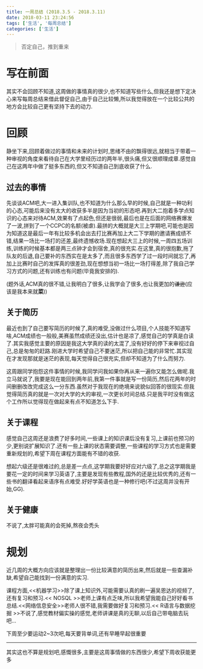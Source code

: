 ```yaml
---
title: 一周总结 (2018.3.5 - 2018.3.11)
date: 2018-03-11 23:24:56
tags: ['生活', '每周总结']
categories: ['生活']
---
```


> 否定自己，推到重来

# 写在前面

其实不会回顾不知道,这周做的事情真的很少,也不知道写些什么,但我还是想下定决心来写每周总结来借此督促自己,由于自己比较懒,所以我觉得放在一个比较公共的地方会比较自己更有坚持下去的动力.

# 回顾

静坐下来,回顾着做过的事情和未来的计划时,思绪不由的飘得很远,就相当于带着一种审视的角度来看待自己在大学里经历过的两年半,很头痛,但又很顺理成章.感觉自己在这两年中做了挺多东西的,但又不知道自己到底收获了什么.

## 过去的事情

先谈谈ACM吧,大一进入集训队,也不知道为什么那么早的时候,自己就是一种功利的心态,可能后来没有太大的收获多半是因为当初的形态吧.再到大二抱着多学点知识的心态来对待ACM,效果有了点起色,但还是很弱,最后也是在后面的网络赛爆发了一波,拼到了一个CCPC的名额(被虐).最拼的大概就是大三上学期吧,可能也是因为知道这是最后一年有比较多机会出去打比赛再加上大二下学期的邀请赛成绩不错,结果一场比一场打的还差,最终遗憾收场.现在想起大三上的时候,一周四五场训练,训练的时候基本都是两三点钟才会到宿舍,真的很充实.在这里,真的很抱歉,拖了队友的后退,自己要补的东西实在是太多了,而且很多东西学了过一段时间就忘了,再加上比赛时自己的发挥真的很差劲,现在想想当初一场比一场打得差,除了我自己学习方式的问题,还有训练也有问题(毕竟我安排的).

(题外话,ACM真的很不错,让我明白了很多,让我学会了很多,也让我更加的~~谦逊~~(应该是我本来就**菜**))

## 关于简历

最近也到了自己要写简历的时候了,真的难受,没做过什么项目,个人技能不知道写啥,ACM成绩也一般般,美赛虽然成绩还没出,估计也是凉了,感觉自己的学真是白读了.其实我感觉主要的原因是我这大学真的读的太混了,没有好好的停下来审视过自己,总是匆匆的赶路.刚进大学时希望自己不要迷茫,所以把自己能的非常忙.其实现在才发现那就是迷茫的表现,每天觉得自己很充实,但却不知道为了什么而努力.

这周跟同学抱怨这件事情的时候,我同学问我如果你再从来一遍你又能怎么做呢.我立马就说了,我要是现在能回到两年前,我第一件事就是写一份简历,然后花两年的时间删删改改完成这么一分东西.虽然对于我现在的绝境来说貌似回答的很现实.但我觉得简历真的就是一次对大学的大的审视,一次更长时间总结.只是我平时没有做这个工作所以觉得现在做起来有点不知道怎么下手.

## 关于课程

感觉自己这周还是浪费了好多时间,一些课上的知识课后没有复习,上课前也预习的少,更别说扩展知识了.还有一些上课的状态需要调整,一些课程的学习方式也是需要重新规划的,希望下周在课程方面能有不错的收获.

想起六级还是很难过的,总是差一点点,这学期我要好好应对六级了,总之这学期我是要花一定的时间来学习英语了,主要是发现有些教程,国外的还是比较优秀的,还有一些书的翻译看起来语序有点难受.好好学英语也是一种修行吧(不过这周并没有开始,GG).

## 关于健康

不说了,太胖可能真的会死掉,熬夜会秃头

# 规划

近几周的大概方向应该就是整理出一份比较满意的简历出来,然后就是一些查漏补缺,希望自己能找到一份满意的实习.

课程方面,<<机器学习>>除了课上知识外,可能需要认真的刷一遍吴恩达的视频了,还有复习和预习.<< NOSQL >>老师上课有点乏味,所以我希望我能自己好好看书总结.<<网络信息安全>>老师人很不错,我需要做好复习和预习.<< R语言与数据挖掘 >>不说了,感觉教材偏实操的感觉,老师讲课是真的无聊,以后自己带电脑去玩吧...

下周至少要运动2~3次吧,每天要背单词,还有早睡早起很重要

---

其实这也不算是规划吧,感慨很多,主要是这周事情做的东西很少,希望下周收获能更多
